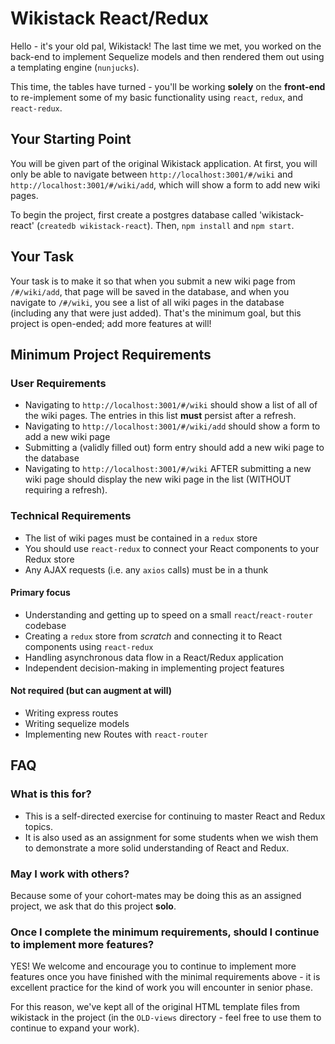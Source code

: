 # Wikistack React/Redux

Hello - it's your old pal, Wikistack! The last time we met, you worked on the back-end to implement Sequelize models and then rendered them out using a templating engine (`nunjucks`).

This time, the tables have turned - you'll be working **solely** on the **front-end** to re-implement some of my basic functionality using `react`, `redux`, and `react-redux`.

## Your Starting Point
You will be given part of the original Wikistack application. At first, you will only be able to navigate between `http://localhost:3001/#/wiki` and `http://localhost:3001/#/wiki/add`, which will show a form to add new wiki pages.

To begin the project, first create a postgres database called 'wikistack-react' (`createdb wikistack-react`).
Then, `npm install` and `npm start`.

## Your Task
Your task is to make it so that when you submit a new wiki page from `/#/wiki/add`, that page will be saved in the database, and when you navigate to `/#/wiki`, you see a list of all wiki pages in the database (including any that were just added). That's the minimum goal, but this project is open-ended; add more features at will!

## Minimum Project Requirements

### User Requirements
* Navigating to `http://localhost:3001/#/wiki` should show a list of all of the wiki pages. The entries in this list **must** persist after a refresh.
* Navigating to `http://localhost:3001/#/wiki/add` should show a form to add a new wiki page
* Submitting a (validly filled out) form entry should add a new wiki page to the database
* Navigating to `http://localhost:3001/#/wiki` AFTER submitting a new wiki page should display the new wiki page in the list (WITHOUT requiring a refresh).

### Technical Requirements
* The list of wiki pages must be contained in a `redux` store
* You should use `react-redux` to connect your React components to your Redux store
* Any AJAX requests (i.e. any `axios` calls) must be in a thunk

#### Primary focus
* Understanding and getting up to speed on a small `react`/`react-router` codebase
* Creating a `redux` store from *scratch* and connecting it to React components using `react-redux`
* Handling asynchronous data flow in a React/Redux application
* Independent decision-making in implementing project features

#### Not required (but can augment at will)
* Writing express routes
* Writing sequelize models
* Implementing new Routes with `react-router`

## FAQ

### What is this for?
* This is a self-directed exercise for continuing to master React and Redux topics.
* It is also used as an assignment for some students when we wish them to demonstrate a more solid understanding of React and Redux.

### May I work with others?
Because some of your cohort-mates may be doing this as an assigned project, we ask that do this project **solo**.

### Once I complete the minimum requirements, should I continue to implement more features?
YES! We welcome and encourage you to continue to implement more features once you have finished with the minimal requirements above - it is excellent practice for the kind of work you will encounter in senior phase.

For this reason, we've kept all of the original HTML template files from wikistack in the project (in the `OLD-views` directory - feel free to use them to continue to expand your work).
